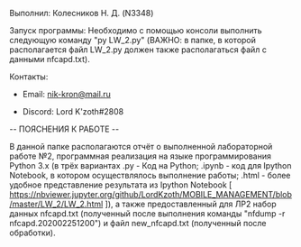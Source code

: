 Выполнил: Колесников Н. Д. (N3348)

Запуск программы: Необходимо с помощью консоли выполнить следующую команду
"py LW_2.py" (ВАЖНО: в папке, в которой располагается файл LW_2.py
должен также располагаться файл с данными nfcapd.txt).

Контакты:

 - Email: nik-kron@mail.ru

 - Discord: Lord K'zoth#2808


-- ПОЯСНЕНИЯ К РАБОТЕ --


В данной папке располагаются отчёт о выполненной лабораторной работе №2,
программная реализация на языке программирования Python 3.x (в трёх
вариантах .py - Код на Python; .ipynb - код для Ipython Notebook, в котором
осуществлялось выполнение работы; .html - более удобное представление
результата из Ipython Notebook [ https://nbviewer.jupyter.org/github/LordKzoth/MOBILE_MANAGEMENT/blob/master/LW_2/LW_2.html ]), 
а также предоставленный для ЛР2 набор данных nfcapd.txt (полученный после
выполнения команды "nfdump -r nfcapd.202002251200") и файл new_nfcapd.txt (полученный после
обработки).